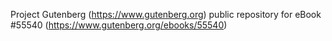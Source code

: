 Project Gutenberg (https://www.gutenberg.org) public repository for
eBook #55540 (https://www.gutenberg.org/ebooks/55540)
